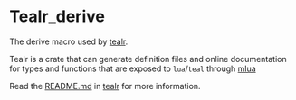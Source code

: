 # Tealr_derive

The derive macro used by [tealr](https://github.com/lenscas/tealr/tree/master/).

Tealr is a crate that can generate definition files and online documentation for types and functions that are exposed to `lua`/`teal` through [mlua](https://crates.io/crates/mlua)

Read the [README.md](https://github.com/lenscas/tealr/tree/master/README.md) in [tealr](https://github.com/lenscas/tealr/tree/master) for more information.
